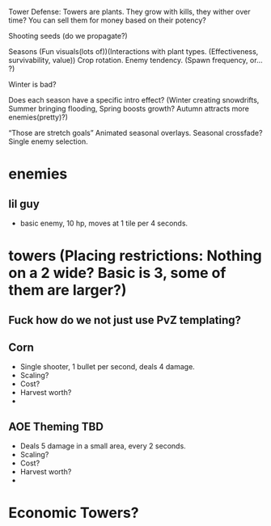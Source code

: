 Tower Defense:
Towers are plants. They grow with kills, they wither over time? You can sell them for money based on their potency?

Shooting seeds (do we propagate?)

Seasons (Fun visuals(lots of))(Interactions with plant types. (Effectiveness, survivability, value)) Crop rotation. Enemy tendency. (Spawn frequency, or… ?)

Winter is bad?

Does each season have a specific intro effect? (Winter creating snowdrifts, Summer bringing flooding, Spring boosts growth? Autumn attracts more enemies(pretty)?)

“Those are stretch goals”
Animated seasonal overlays.
Seasonal crossfade?
Single enemy selection.

# enemies

## lil guy

-   basic enemy, 10 hp, moves at 1 tile per 4 seconds.

# towers (Placing restrictions: Nothing on a 2 wide? Basic is 3, some of them are larger?)

## Fuck how do we not just use PvZ templating?

## Corn

-   Single shooter, 1 bullet per second, deals 4 damage.
-   Scaling?
-   Cost?
-   Harvest worth?
-

## AOE Theming TBD

-   Deals 5 damage in a small area, every 2 seconds.
-   Scaling?
-   Cost?
-   Harvest worth?
-

# Economic Towers?
